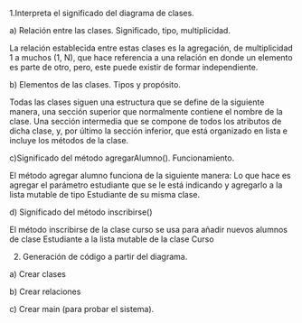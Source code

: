 1.Interpreta el significado del diagrama de clases.

a) Relación entre las clases. Significado, tipo, multiplicidad.

La relación establecida entre estas clases es la agregación, de multiplicidad 1 a muchos (1, N), que hace referencia a una relación en donde un elemento es parte de otro, pero, este puede existir de formar independiente.

b) Elementos de las clases. Tipos y propósito.

Todas las clases siguen una estructura que se define de la siguiente manera, una sección superior que normalmente contiene el nombre de la clase. Una sección intermedia que se compone de todos los atributos de dicha clase, y, por último la sección inferior, que está organizado en lista e incluye los métodos de la clase.

c)Significado del método agregarAlumno(). Funcionamiento.

El método agregar alumno funciona de la siguiente manera: Lo que hace es agregar el parámetro estudiante que se le está indicando y agregarlo a la lista mutable de tipo Estudiante de su misma clase.

d) Significado del método inscribirse()

El método inscribirse de la clase curso se usa para añadir nuevos alumnos de clase Estudiante a la lista mutable de la clase Curso

2. Generación de código a partir del diagrama.

a) Crear clases

b) Crear relaciones

c) Crear main (para probar el sistema).